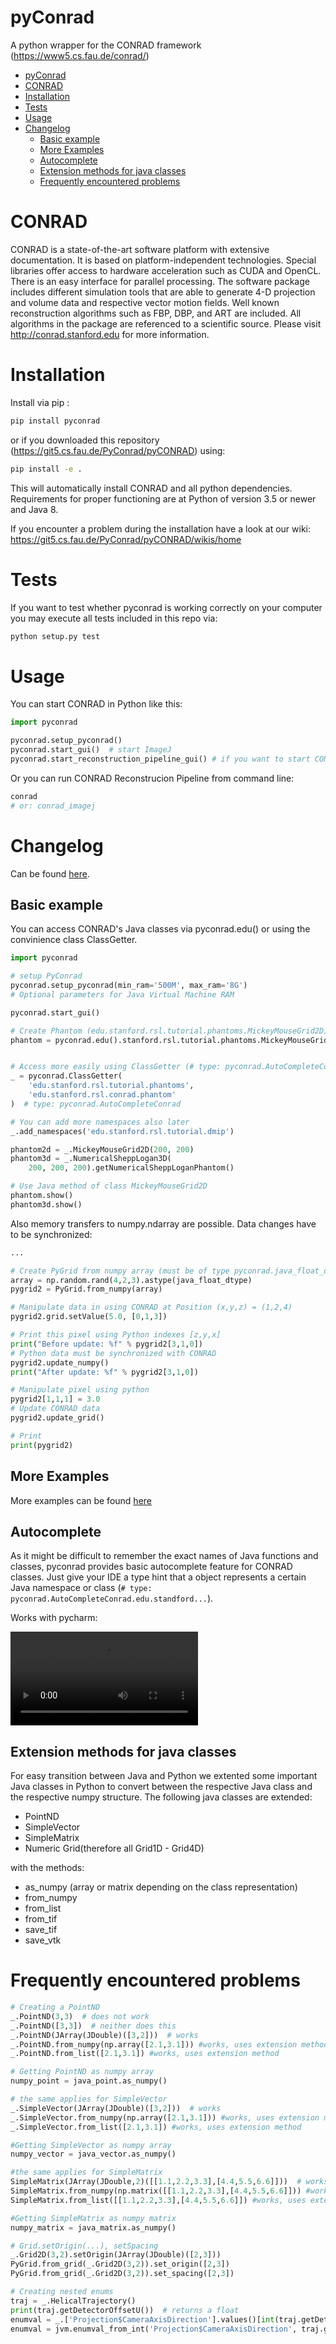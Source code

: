 # pyConrad

A python wrapper for the CONRAD framework (https://www5.cs.fau.de/conrad/)

- [pyConrad](#pyconrad)
- [CONRAD](#conrad)
- [Installation](#installation)
- [Tests](#tests)
- [Usage](#usage)
- [Changelog](#changelog)
    - [Basic example](#basic-example)
    - [More Examples](#more-examples)
    - [Autocomplete](#autocomplete)
    - [Extension methods for java classes](#extension-methods-for-java-classes)
    - [Frequently encountered problems](#frequently-encountered-problems)

# CONRAD

CONRAD is a state-of-the-art software platform with extensive documentation. It is based on platform-independent technologies. Special libraries offer access to hardware acceleration such as CUDA and OpenCL. There is an easy interface for parallel processing. The software package includes different simulation tools that are able to generate 4-D projection and volume data and respective vector motion fields. Well known reconstruction algorithms such as FBP, DBP, and ART are included. All algorithms in the package are referenced to a scientific source. Please visit http://conrad.stanford.edu for more information.

# Installation

Install via pip :

```bash
pip install pyconrad
```

or if you downloaded this repository (https://git5.cs.fau.de/PyConrad/pyCONRAD) using:
```bash
pip install -e .
```

This will automatically install CONRAD and all python dependencies. Requirements for proper functioning are at Python of version 3.5 or newer and Java 8.

If you encounter a problem during the installation have a look at our wiki: https://git5.cs.fau.de/PyConrad/pyCONRAD/wikis/home

# Tests

If you want to test whether pyconrad is working correctly on your computer you may execute all tests included in this repo via:

```bash
python setup.py test
```

# Usage

You can start CONRAD in Python like this:
```python
import pyconrad

pyconrad.setup_pyconrad()
pyconrad.start_gui()  # start ImageJ
pyconrad.start_reconstruction_pipeline_gui() # if you want to start CONRAD's reconstruction filter pipeline
```

Or you can run CONRAD Reconstrucion Pipeline from command line:
```bash
conrad
# or: conrad_imagej 
```

# Changelog
 Can be found [here](CHANGELOG.md).


## Basic example

You can access CONRAD's Java classes via pyconrad.edu() or using the convinience class ClassGetter.

``` python
import pyconrad

# setup PyConrad
pyconrad.setup_pyconrad(min_ram='500M', max_ram='8G')
# Optional parameters for Java Virtual Machine RAM

pyconrad.start_gui()

# Create Phantom (edu.stanford.rsl.tutorial.phantoms.MickeyMouseGrid2D)
phantom = pyconrad.edu().stanford.rsl.tutorial.phantoms.MickeyMouseGrid2D(300, 300)


# Access more easily using ClassGetter (# type: pyconrad.AutoCompleteConrad adds static auto-complete feature for ClassGetter.edu)
_ = pyconrad.ClassGetter(
    'edu.stanford.rsl.tutorial.phantoms',
    'edu.stanford.rsl.conrad.phantom'
)  # type: pyconrad.AutoCompleteConrad

# You can add more namespaces also later
_.add_namespaces('edu.stanford.rsl.tutorial.dmip')

phantom2d = _.MickeyMouseGrid2D(200, 200)
phantom3d = _.NumericalSheppLogan3D(
    200, 200, 200).getNumericalSheppLoganPhantom()

# Use Java method of class MickeyMouseGrid2D
phantom.show()
phantom3d.show()
```

Also memory transfers to numpy.ndarray are possible.
Data changes have to be synchronized:
``` python
...

# Create PyGrid from numpy array (must be of type pyconrad.java_float_dtype)
array = np.random.rand(4,2,3).astype(java_float_dtype)
pygrid2 = PyGrid.from_numpy(array)

# Manipulate data in using CONRAD at Position (x,y,z) = (1,2,4)
pygrid2.grid.setValue(5.0, [0,1,3])

# Print this pixel using Python indexes [z,y,x]
print("Before update: %f" % pygrid2[3,1,0])
# Python data must be synchronized with CONRAD
pygrid2.update_numpy()
print("After update: %f" % pygrid2[3,1,0])

# Manipulate pixel using python
pygrid2[1,1,1] = 3.0
# Update CONRAD data
pygrid2.update_grid()

# Print
print(pygrid2)
```
## More Examples

More examples can be found [here](examples)

## Autocomplete

As it might be difficult to remember the exact names of Java functions and classes, pyconrad provides basic autocomplete feature for CONRAD classes.
Just give your IDE a type hint that a object represents a certain Java namespace or class (`# type: pyconrad.AutoCompleteConrad.edu.standford...`).

Works with pycharm:

![autocomplete_video](README.md_files/autocomplete.webm)

## Extension methods for java classes
For easy transition between Java and Python we extented some important Java classes in Python to convert between the respective Java class and the respective numpy structure.
The following java classes are extended:
- PointND
- SimpleVector
- SimpleMatrix
- Numeric Grid(therefore all Grid1D - Grid4D)

with the methods:
- as_numpy (array or matrix depending on the class representation)
- from_numpy
- from_list
- from_tif
- save_tif
- save_vtk

# Frequently encountered problems
```python
# Creating a PointND
_.PointND(3,3)  # does not work
_.PointND([3,3])  # neither does this
_.PointND(JArray(JDouble)([3,2]))  # works
_.PointND.from_numpy(np.array([2.1,3.1])) #works, uses extension method
_.PointND.from_list([2.1,3.1]) #works, uses extension method

# Getting PointND as numpy array
numpy_point = java_point.as_numpy()

# the same applies for SimpleVector
_.SimpleVector(JArray(JDouble)([3,2]))  # works
_.SimpleVector.from_numpy(np.array([2.1,3.1])) #works, uses extension method
_.SimpleVector.from_list([2.1,3.1]) #works, uses extension method

#Getting SimpleVector as numpy array
numpy_vector = java_vector.as_numpy()

#the same applies for SimpleMatrix
SimpleMatrix(JArray(JDouble,2)([[1.1,2.2,3.3],[4.4,5.5,6.6]]))  # works
SimpleMatrix.from_numpy(np.matrix([[1.1,2.2,3.3],[4.4,5.5,6.6]])) #works, uses extension method
SimpleMatrix.from_list([[1.1,2.2,3.3],[4.4,5.5,6.6]]) #works, uses extension method

#Getting SimpleMatrix as numpy matrix
numpy_matrix = java_matrix.as_numpy()

# Grid.setOrigin(...), setSpacing
_.Grid2D(3,2).setOrigin(JArray(JDouble)([2,3]))
PyGrid.from_grid(_.Grid2D(3,2)).set_origin([2,3])
PyGrid.from_grid(_.Grid2D(3,2)).set_spacing([2,3])

# Creating nested enums
traj = _.HelicalTrajectory()
print(traj.getDetectorOffsetU())  # returns a float
enumval = _.['Projection$CameraAxisDirection'].values()[int(traj.getDetectorOffsetU())] # Convert back to enum
enumval = jvm.enumval_from_int('Projection$CameraAxisDirection', traj.getDetectorOffsetU())  # or like that
```
